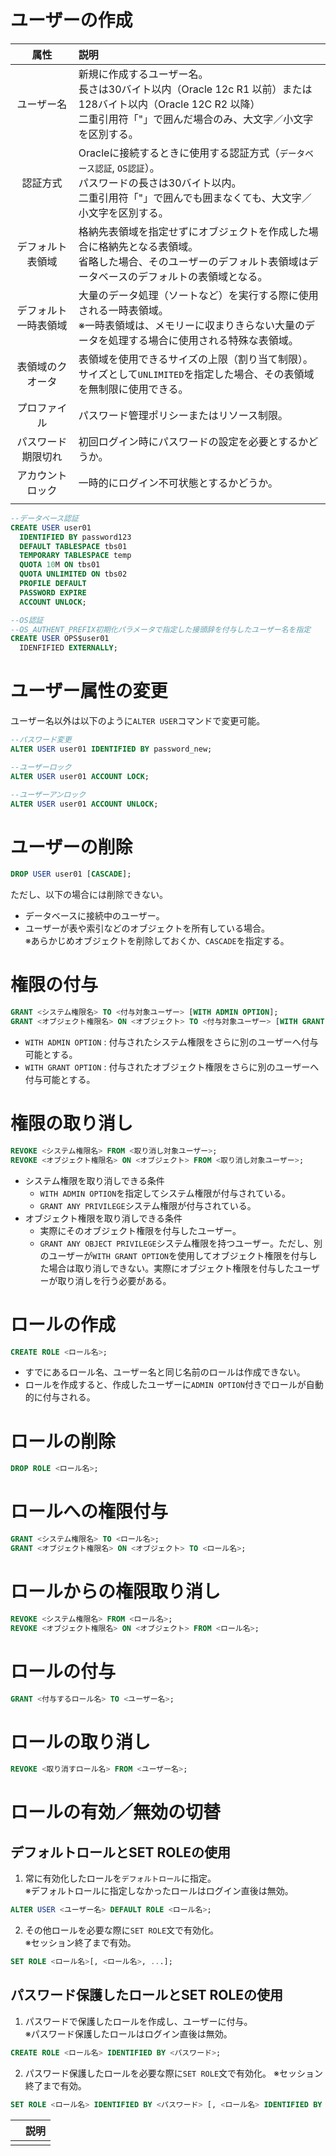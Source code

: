 # ユーザーの作成

|属性|説明|
|:-:|:-|
|ユーザー名|新規に作成するユーザー名。<br>長さは30バイト以内（Oracle 12c R1 以前）または128バイト以内（Oracle 12C R2 以降）<br>二重引用符「"」で囲んだ場合のみ、大文字／小文字を区別する。|
|認証方式|Oracleに接続するときに使用する認証方式（`データベース認証`, `OS認証`）。<br>パスワードの長さは30バイト以内。<br>二重引用符「"」で囲んでも囲まなくても、大文字／小文字を区別する。|
|デフォルト表領域|格納先表領域を指定せずにオブジェクトを作成した場合に格納先となる表領域。<br>省略した場合、そのユーザーのデフォルト表領域はデータベースのデフォルトの表領域となる。|
|デフォルト一時表領域|大量のデータ処理（ソートなど）を実行する際に使用される一時表領域。<br>※一時表領域は、メモリーに収まりきらない大量のデータを処理する場合に使用される特殊な表領域。|
|表領域のクオータ|表領域を使用できるサイズの上限（割り当て制限）。<br>サイズとして`UNLIMITED`を指定した場合、その表領域を無制限に使用できる。|
|プロファイル|パスワード管理ポリシーまたはリソース制限。|
|パスワード期限切れ|初回ログイン時にパスワードの設定を必要とするかどうか。|
|アカウントロック|一時的にログイン不可状態とするかどうか。|
|||

```sql
--データベース認証
CREATE USER user01
  IDENTIFIED BY password123
  DEFAULT TABLESPACE tbs01
  TEMPORARY TABLESPACE temp
  QUOTA 10M ON tbs01
  QUOTA UNLIMITED ON tbs02
  PROFILE DEFAULT
  PASSWORD EXPIRE
  ACCOUNT UNLOCK;

--OS認証
--OS_AUTHENT_PREFIX初期化パラメータで指定した接頭辞を付与したユーザー名を指定
CREATE USER OPS$user01  
  IDENFIFIED EXTERNALLY;
```

# ユーザー属性の変更
ユーザー名以外は以下のように`ALTER USER`コマンドで変更可能。

```sql
--パスワード変更
ALTER USER user01 IDENTIFIED BY password_new;

--ユーザーロック
ALTER USER user01 ACCOUNT LOCK;

--ユーザーアンロック
ALTER USER user01 ACCOUNT UNLOCK;
```

# ユーザーの削除
```sql
DROP USER user01 [CASCADE];
```

ただし、以下の場合には削除できない。
- データベースに接続中のユーザー。
- ユーザーが表や索引などのオブジェクトを所有している場合。  
  ※あらかじめオブジェクトを削除しておくか、`CASCADE`を指定する。

# 権限の付与
```sql
GRANT <システム権限名> TO <付与対象ユーザー> [WITH ADMIN OPTION];
GRANT <オブジェクト権限名> ON <オブジェクト> TO <付与対象ユーザー> [WITH GRANT OPTION];
```
- `WITH ADMIN OPTION` : 付与されたシステム権限をさらに別のユーザーへ付与可能とする。
- `WITH GRANT OPTION` : 付与されたオブジェクト権限をさらに別のユーザーへ付与可能とする。

# 権限の取り消し
```sql
REVOKE <システム権限名> FROM <取り消し対象ユーザー>;
REVOKE <オブジェクト権限名> ON <オブジェクト> FROM <取り消し対象ユーザー>;
```
- システム権限を取り消しできる条件
  - `WITH ADMIN OPTION`を指定してシステム権限が付与されている。
  - `GRANT ANY PRIVILEGE`システム権限が付与されている。
- オブジェクト権限を取り消しできる条件
  - 実際にそのオブジェクト権限を付与したユーザー。
  - `GRANT ANY OBJECT PRIVILEGE`システム権限を持つユーザー。ただし、別のユーザーが`WITH GRANT OPTION`を使用してオブジェクト権限を付与した場合は取り消しできない。実際にオブジェクト権限を付与したユーザーが取り消しを行う必要がある。

# ロールの作成
```sql
CREATE ROLE <ロール名>;
```
- すでにあるロール名、ユーザー名と同じ名前のロールは作成できない。
- ロールを作成すると、作成したユーザーに`ADMIN OPTION`付きでロールが自動的に付与される。

# ロールの削除
```sql
DROP ROLE <ロール名>;
```

# ロールへの権限付与
```sql
GRANT <システム権限名> TO <ロール名>;
GRANT <オブジェクト権限名> ON <オブジェクト> TO <ロール名>;
```

# ロールからの権限取り消し
```sql
REVOKE <システム権限名> FROM <ロール名>;
REVOKE <オブジェクト権限名> ON <オブジェクト> FROM <ロール名>;
```

# ロールの付与
```sql
GRANT <付与するロール名> TO <ユーザー名>;
```

# ロールの取り消し
```sql
REVOKE <取り消すロール名> FROM <ユーザー名>;
```

# ロールの有効／無効の切替
## デフォルトロールとSET ROLEの使用
1. 常に有効化したロールを`デフォルトロール`に指定。  
   ※デフォルトロールに指定しなかったロールはログイン直後は無効。
```sql
ALTER USER <ユーザー名> DEFAULT ROLE <ロール名>;
```
2. その他ロールを必要な際に`SET ROLE`文で有効化。  
   ※セッション終了まで有効。
```sql
SET ROLE <ロール名>[, <ロール名>, ...];
```

## パスワード保護したロールとSET ROLEの使用
1. パスワードで保護したロールを作成し、ユーザーに付与。  
   ※パスワード保護したロールはログイン直後は無効。
```sql
CREATE ROLE <ロール名> IDENTIFIED BY <パスワード>;
```
2. パスワード保護したロールを必要な際に`SET ROLE`文で有効化。
   ※セッション終了まで有効。
```sql
SET ROLE <ロール名> IDENTIFIED BY <パスワード> [, <ロール名> IDENTIFIED BY <パスワード>, ...];
```




||説明|
|:-:|:-|
|||
